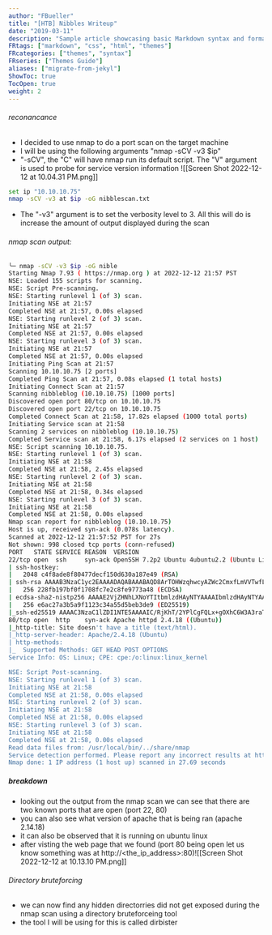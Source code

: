 ```yaml
---
author: "FBueller"
title: "[HTB] Nibbles Writeup"
date: "2019-03-11"
description: "Sample article showcasing basic Markdown syntax and formatting for HTML elements."
FRtags: ["markdown", "css", "html", "themes"]
FRcategories: ["themes", "syntax"]
FRseries: ["Themes Guide"]
aliases: ["migrate-from-jekyl"]
ShowToc: true
TocOpen: true
weight: 2
---
```

###### reconancance 
- I decided to use nmap to do a port scan on the target machine 
- I will be using the following arguments "nmap -sCV -v3 $ip"
- "-sCV", the "C" will have nmap run its default script. The "V" argument is used to probe for service version information 
![[Screen Shot 2022-12-12 at 10.04.31 PM.png]]
```bash
set ip "10.10.10.75"
nmap -sCV -v3 at $ip -oG nibblescan.txt
```
- The "-v3" argument is to set the verbosity level to 3. All this will do is increase the amount of output displayed during the scan
###### nmap scan output:
```bash
╰─ nmap -sCV -v3 $ip -oG nible
Starting Nmap 7.93 ( https://nmap.org ) at 2022-12-12 21:57 PST
NSE: Loaded 155 scripts for scanning.
NSE: Script Pre-scanning.
NSE: Starting runlevel 1 (of 3) scan.
Initiating NSE at 21:57
Completed NSE at 21:57, 0.00s elapsed
NSE: Starting runlevel 2 (of 3) scan.
Initiating NSE at 21:57
Completed NSE at 21:57, 0.00s elapsed
NSE: Starting runlevel 3 (of 3) scan.
Initiating NSE at 21:57
Completed NSE at 21:57, 0.00s elapsed
Initiating Ping Scan at 21:57
Scanning 10.10.10.75 [2 ports]
Completed Ping Scan at 21:57, 0.08s elapsed (1 total hosts)
Initiating Connect Scan at 21:57
Scanning nibbleblog (10.10.10.75) [1000 ports]
Discovered open port 80/tcp on 10.10.10.75
Discovered open port 22/tcp on 10.10.10.75
Completed Connect Scan at 21:58, 17.82s elapsed (1000 total ports)
Initiating Service scan at 21:58
Scanning 2 services on nibbleblog (10.10.10.75)
Completed Service scan at 21:58, 6.17s elapsed (2 services on 1 host)
NSE: Script scanning 10.10.10.75.
NSE: Starting runlevel 1 (of 3) scan.
Initiating NSE at 21:58
Completed NSE at 21:58, 2.45s elapsed
NSE: Starting runlevel 2 (of 3) scan.
Initiating NSE at 21:58
Completed NSE at 21:58, 0.34s elapsed
NSE: Starting runlevel 3 (of 3) scan.
Initiating NSE at 21:58
Completed NSE at 21:58, 0.00s elapsed
Nmap scan report for nibbleblog (10.10.10.75)
Host is up, received syn-ack (0.078s latency).
Scanned at 2022-12-12 21:57:52 PST for 27s
Not shown: 998 closed tcp ports (conn-refused)
PORT   STATE SERVICE REASON  VERSION
22/tcp open  ssh     syn-ack OpenSSH 7.2p2 Ubuntu 4ubuntu2.2 (Ubuntu Linux; protocol 2.0)
| ssh-hostkey:
|   2048 c4f8ade8f80477decf150d630a187e49 (RSA)
| ssh-rsa AAAAB3NzaC1yc2EAAAADAQABAAABAQD8ArTOHWzqhwcyAZWc2CmxfLmVVTwfLZf0zhCBREGCpS2WC3NhAKQ2zefCHCU8XTC8hY9ta5ocU+p7S52OGHlaG7HuA5Xlnihl1INNsMX7gpNcfQEYnyby+hjHWPLo4++fAyO/lB8NammyA13MzvJy8pxvB9gmCJhVPaFzG5yX6Ly8OIsvVDk+qVa5eLCIua1E7WGACUlmkEGljDvzOaBdogMQZ8TGBTqNZbShnFH1WsUxBtJNRtYfeeGjztKTQqqj4WD5atU8dqV/iwmTylpE7wdHZ+38ckuYL9dmUPLh4Li2ZgdY6XniVOBGthY5a2uJ2OFp2xe1WS9KvbYjJ/tH
|   256 228fb197bf0f1708fc7e2c8fe9773a48 (ECDSA)
| ecdsa-sha2-nistp256 AAAAE2VjZHNhLXNoYTItbmlzdHAyNTYAAAAIbmlzdHAyNTYAAABBBPiFJd2F35NPKIQxKMHrgPzVzoNHOJtTtM+zlwVfxzvcXPFFuQrOL7X6Mi9YQF9QRVJpwtmV9KAtWltmk3qm4oc=
|   256 e6ac27a3b5a9f1123c34a55d5beb3de9 (ED25519)
|_ssh-ed25519 AAAAC3NzaC1lZDI1NTE5AAAAIC/RjKhT/2YPlCgFQLx+gOXhC6W3A3raTzjlXQMT8Msk
80/tcp open  http    syn-ack Apache httpd 2.4.18 ((Ubuntu))
|_http-title: Site doesn't have a title (text/html).
|_http-server-header: Apache/2.4.18 (Ubuntu)
| http-methods:
|_  Supported Methods: GET HEAD POST OPTIONS
Service Info: OS: Linux; CPE: cpe:/o:linux:linux_kernel

NSE: Script Post-scanning.
NSE: Starting runlevel 1 (of 3) scan.
Initiating NSE at 21:58
Completed NSE at 21:58, 0.00s elapsed
NSE: Starting runlevel 2 (of 3) scan.
Initiating NSE at 21:58
Completed NSE at 21:58, 0.00s elapsed
NSE: Starting runlevel 3 (of 3) scan.
Initiating NSE at 21:58
Completed NSE at 21:58, 0.00s elapsed
Read data files from: /usr/local/bin/../share/nmap
Service detection performed. Please report any incorrect results at https://nmap.org/submit/ .
Nmap done: 1 IP address (1 host up) scanned in 27.69 seconds
```
##### breakdown
- looking out the output from the nmap scan we can see that there are two known ports that are open (port 22, 80)
- you can also see what version of apache that is being ran (apache 2.14.18) 
- it can also be observed that it is running on ubuntu linux
- after visting the web page that we found (port 80 being open let us know something was at http://<the_ip_address>:80)![[Screen Shot 2022-12-12 at 10.13.10 PM.png]]
###### Directory bruteforcing
- we can now find any hidden directorries did not get exposed during the nmap scan using a directory bruteforceing tool
- the tool I will be using for this is called dirbister 
